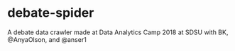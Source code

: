 # debate-spider
A debate data crawler made at Data Analytics Camp 2018 at SDSU with BK, @AnyaOlson, and @anser1
